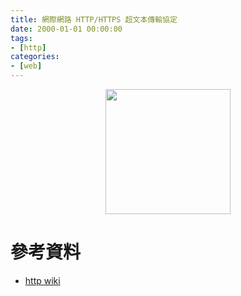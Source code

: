 ```yaml
---
title: 網際網路 HTTP/HTTPS 超文本傳輸協定
date: 2000-01-01 00:00:00
tags:
- [http]
categories: 
- [web]
---
```


<div style="display:flex;justify-content:center;">
  <img style="object-fit:cover;" src='/images/' width='200px' height='200px' />
</div>



# 參考資料

- [http wiki](https://zh.wikipedia.org/wiki/%E8%B6%85%E6%96%87%E6%9C%AC%E4%BC%A0%E8%BE%93%E5%8D%8F%E8%AE%AE)